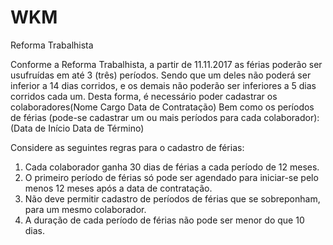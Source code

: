 # WKM
Reforma Trabalhista

Conforme a Reforma Trabalhista, a partir de 11.11.2017 as férias poderão ser usufruídas em até 3 (três) períodos.
Sendo que um deles não poderá ser inferior a 14 dias corridos, e os demais não poderão ser inferiores a 5 dias corridos cada um.
Desta forma, é necessário poder cadastrar os colaboradores(Nome Cargo Data de Contratação)
Bem como os períodos de férias (pode-se cadastrar um ou mais períodos para cada colaborador): (Data de Início Data de Término)

Considere as seguintes regras para o cadastro de férias:
1. Cada colaborador ganha 30 dias de férias a cada período de 12 meses.
2. O primeiro período de férias só pode ser agendado para iniciar-se pelo menos 12 meses após a data de contratação.
3. Não deve permitir cadastro de períodos de férias que se sobreponham, para um mesmo colaborador.
4. A duração de cada período de férias não pode ser menor do que 10 dias.

